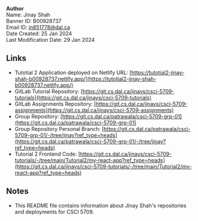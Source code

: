 
**Author** \
Name: Jinay Shah \
Banner ID: B00928737 \
Email ID: jn851778@dal.ca \
Date Created: 25 Jan 2024 \
Last Modification Date: 29 Jan 2024

## Links
- Tutotial 2 Application deployed on Netlify URL: [https://tutotial2-jinay-shah-b00928737.netlify.app/](https://tutotial2-jinay-shah-b00928737.netlify.app/)
- GitLab Tutorial Repository: [https://git.cs.dal.ca/jinays/csci-5709-tutorials](https://git.cs.dal.ca/jinays/csci-5709-tutorials)
- GitLab Assignments Repository: [https://git.cs.dal.ca/jinays/csci-5709-assignments](https://git.cs.dal.ca/jinays/csci-5709-assignments)
- Group Repository: [https://git.cs.dal.ca/patrawala/csci-5709-grp-01](https://git.cs.dal.ca/patrawala/csci-5709-grp-01)
- Group Repository Personal Branch: [https://git.cs.dal.ca/patrawala/csci-5709-grp-01/-/tree/jinay?ref_type=heads](https://git.cs.dal.ca/patrawala/csci-5709-grp-01/-/tree/jinay?ref_type=heads)
- Tutorial 2 Frontend Code: [https://git.cs.dal.ca/jinays/csci-5709-tutorials/-/tree/main/Tutorial2/my-react-app?ref_type=heads](https://git.cs.dal.ca/jinays/csci-5709-tutorials/-/tree/main/Tutorial2/my-react-app?ref_type=heads)

## Notes
- This README file contains information about Jinay Shah's repositories and deployments for CSCI 5709.

